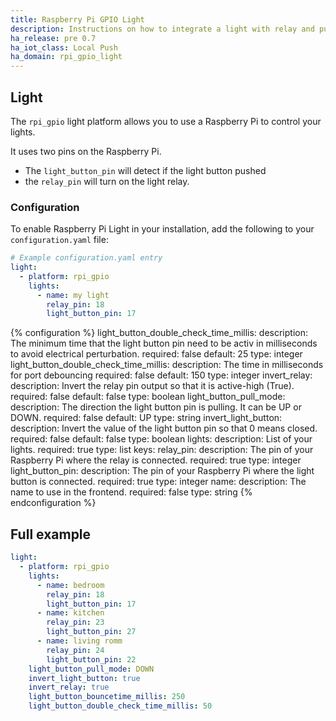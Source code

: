 ```yaml
---
title: Raspberry Pi GPIO Light
description: Instructions on how to integrate a light with relay and pushbutton controlled by GPIO of a Raspberry Pi into Home Assistant.
ha_release: pre 0.7
ha_iot_class: Local Push
ha_domain: rpi_gpio_light
---
```


## Light

The `rpi_gpio` light platform allows you to use a Raspberry Pi to control your lights.

It uses two pins on the Raspberry Pi.

- The `light_button_pin` will detect if the light button pushed
- the `relay_pin` will turn on the light relay.


### Configuration

To enable Raspberry Pi Light in your installation, add the following to your `configuration.yaml` file:

```yaml
# Example configuration.yaml entry
light:
  - platform: rpi_gpio
    lights:
      - name: my light
        relay_pin: 18
        light_button_pin: 17
```

{% configuration %}
light_button_double_check_time_millis:
  description: The minimum time that the light button pin need to be activ in milliseconds to avoid electrical perturbation.
  required: false
  default: 25
  type: integer
light_button_double_check_time_millis:
  description: The time in milliseconds for port debouncing
  required: false
  default: 150
  type: integer
invert_relay:
  description: Invert the relay pin output so that it is active-high (True).
  required: false
  default: false
  type: boolean
light_button_pull_mode:
  description: The direction the light button pin is pulling. It can be UP or DOWN.
  required: false
  default: UP
  type: string
invert_light_button:
  description: Invert the value of the light button pin so that 0 means closed.
  required: false
  default: false
  type: boolean
lights:
  description: List of your lights.
  required: true
  type: list
  keys:
    relay_pin:
      description: The pin of your Raspberry Pi where the relay is connected.
      required: true
      type: integer
    light_button_pin:
      description: The pin of your Raspberry Pi where the light button is connected.
      required: true
      type: integer
    name:
      description: The name to use in the frontend.
      required: false
      type: string
{% endconfiguration %}

## Full example

```yaml
light:
  - platform: rpi_gpio
    lights:
      - name: bedroom
        relay_pin: 18
        light_button_pin: 17
      - name: kitchen
        relay_pin: 23
        light_button_pin: 27
      - name: living romm
        relay_pin: 24
        light_button_pin: 22
    light_button_pull_mode: DOWN
    invert_light_button: true
    invert_relay: true
    light_button_bouncetime_millis: 250
    light_button_double_check_time_millis: 50
```
